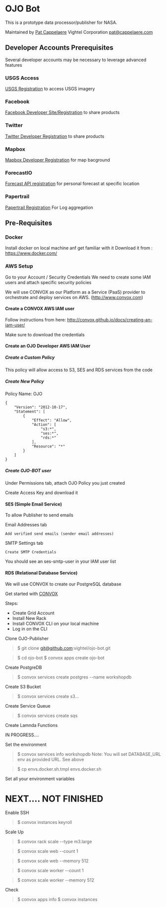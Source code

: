 # OJO Bot

This is a prototype data processor/publisher for NASA. 

Maintained by [Pat Cappelaere](mailto:pat@cappelaere.com)
Vightel Corporation
pat@cappelaere.com

Developer Accounts Prerequisites
--------------------------------

Several developer accounts may be necessary to leverage advanced features

### USGS Access

[USGS Registration](https://ers.cr.usgs.gov/register/) to access USGS imagery

### Facebook

[Facebook Developer Site/Registration](https://developers.facebook.com/docs/apps/register) to share products

### Twitter

[Twitter Developer Registration](https://dev.twitter.com/) to share products

### Mapbox

[Mapbox Developer Registration](https://www.mapbox.com/developers/) for map bacground

### ForecastIO

[Forecast API registration](https://developer.forecast.io/register) for personal forecast at specific location


### Papertrail

[Papertrail Registration](https://papertrailapp.com) For Log aggregation


Pre-Requisites
----------------

### Docker

Install docker on local machine anf get familiar with it
Download it from : https://www.docker.com/

### AWS Setup

Go to your Account  / Security Credentials
We need to create some IAM users and attach specific security policies

We will use CONVOX as our Platform as a Service (PaaS) provider to orchestrate and deploy services on AWS. (http://www.convox.com)

#### Create a CONVOX AWS IAM user

Follow instructions from here: http://convox.github.io/docs/creating-an-iam-user/

Make sure to download the credentials

#### Create an OJO Developer AWS IAM User

##### Create a Custom Policy
This policy will allow access to S3, SES and RDS services from the code

##### Create New Policy 

Policy Name: OJO

```shell
{
    "Version": "2012-10-17",
    "Statement": [
        {
            "Effect": "Allow",
            "Action": [
                "s3:*",
                "ses:*",
                "rds:*"
            ],
            "Resource": "*"
        }
    ]
}
```

##### Create OJO-BOT user

Under Permissions tab, attach OJO Policy you just created

Create Access Key and download it

#### SES (Simple Email Service)

To allow Publisher to send emails

Email Addresses tab

	Add verified send emails (sender email addresses)

SMTP Settings tab

	Create SMTP Credentials
	
You should see an ses-smtp-user in your IAM user list


#### RDS (Relational Database Service)

We will use CONVOX to create our PostgreSQL database

Get started with [CONVOX](https://convox.com/docs/getting-started/)

Steps:

+  Create Grid Account
+  Install New Rack
+  Install CONVOX CLI on your local machine
+  Log in on the CLI

Clone OJO-Publisher

> $ git clone git@github.com:vightel/ojo-bot.git

> $ cd ojo-bot
> $ convox apps create ojo-bot

Create PostgreDB

> $ convox services create postgres --name workshopdb


Create S3 Bucket

> $ convox services create s3...

Create Service Queue

> $ convox services create sqs


Create Lamnda Functions

IN PROGRESS....


Set the environment

> $ convox services info workshopdb
Note: You will set DATABASE_URL env as provided URL.  See above

> $ cp envs.docker.sh.tmpl envs.docker.sh

Set all your environment variables


# NEXT.... NOT FINISHED
Enable SSH
> $ convox instances keyroll

Scale Up
> $ convox rack scale --type m3.large

> $ convox scale web --count 1 

> $ convox scale web --memory 512

> $ convox scale worker --count 1 

> $ convox scale worker --memory 512


Check
> $ convox apps info
> $ convox instances
